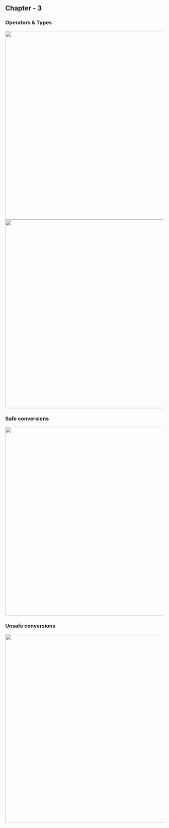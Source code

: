 ## Chapter - 3
### Operators & Types

<img src="https://user-images.githubusercontent.com/84193117/178114979-3a3d4e71-cb9a-49df-a65d-a6be97b2c9d6.png" width="600"/>

<img src="https://user-images.githubusercontent.com/84193117/178115339-2069a995-d8f3-41a9-b1c8-52b859f217b9.png" width="600"/>

### Safe conversions
<img src="https://user-images.githubusercontent.com/84193117/178139867-df684028-d254-4620-b511-3f23050e9b21.png" width="600"/>

### Unsafe conversions
<img src="https://user-images.githubusercontent.com/84193117/178140663-4a19ee67-5053-4c59-bf41-5cba84ec1a46.png" width="600"/>
